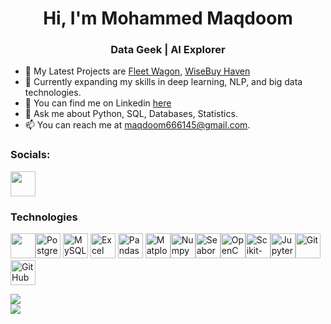 <h1 align="center">Hi, I'm Mohammed Maqdoom</h1>

<h3 align="center"> Data Geek | AI Explorer </h3>


- 🔭 My Latest Projects are [Fleet Wagon](https://github.com/musaibxandra/Fleet-Wagon), [WiseBuy Haven](https://github.com/musaibxandra/WiseBuy-Haven)
- 🌱 Currently expanding my skills in deep learning, NLP, and big data technologies.
- 🤔 You can find me on Linkedin [here](https://www.linkedin.com/in/musaibxandra/)
- 💬 Ask me about Python, SQL, Databases, Statistics.
- 📫 You can reach me at maqdoom666145@gmail.com.



### Socials:

<a href="https://www.linkedin.com/in/musaibxandra">
  <img src="https://cdn.jsdelivr.net/gh/devicons/devicon/icons/linkedin/linkedin-original.svg" width="40" height="40"/>
</a>

### Technologies

<img src="https://cdn.jsdelivr.net/gh/devicons/devicon/icons/python/python-original.svg" width="40" height="40"/><img src="https://cdn.jsdelivr.net/gh/devicons/devicon/icons/postgresql/postgresql-original.svg" width="40" height="40" alt="PostgreSQL"/> <img src="https://cdn.jsdelivr.net/gh/devicons/devicon/icons/mysql/mysql-original.svg" width="40" height="40" alt="MySQL"/> <img src="https://cdn.jsdelivr.net/gh/devicons/devicon/icons/microsoftsqlserver/microsoftsqlserver-plain.svg" width="40" height="40" alt="Excel"/> <img src="https://cdn.jsdelivr.net/gh/devicons/devicon/icons/pandas/pandas-original.svg" width="40" height="40" alt="Pandas"/> <img src="https://cdn.jsdelivr.net/gh/devicons/devicon/icons/matplotlib/matplotlib-original.svg" width="40" height="40" alt="Matplotlib"/><img src="https://cdn.jsdelivr.net/gh/devicons/devicon/icons/numpy/numpy-original.svg" width="40" height="40" alt="Numpy"/><img src="https://seaborn.pydata.org/_static/logo-wide-lightbg.svg" width="40" height="40" alt="Seaborn"/><img src="https://cdn.jsdelivr.net/gh/devicons/devicon/icons/opencv/opencv-original.svg" width="40" height="40" alt="OpenCV"/><img src="https://upload.wikimedia.org/wikipedia/commons/0/05/Scikit_learn_logo_small.svg" width="40" height="40" alt="Scikit-learn"/><img src="https://cdn.jsdelivr.net/gh/devicons/devicon/icons/jupyter/jupyter-original.svg" width="40" height="40" alt="Jupyter Notebook"/><img src="https://cdn.jsdelivr.net/gh/devicons/devicon/icons/git/git-original.svg" width="40" height="40" alt="Git"/> <img src="https://cdn.jsdelivr.net/gh/devicons/devicon/icons/github/github-original.svg" width="40" height="40" alt="GitHub"/>





![](https://github-readme-streak-stats.herokuapp.com/?user=musaibxandra&theme=default_repocard&hide_border=false)<br/>
![](https://github-readme-stats.vercel.app/api/top-langs/?username=musaibxandra&theme=default_repocard&hide_border=false&include_all_commits=false&count_private=false&layout=compact)


<!-- Proudly created with GPRM ( https://gprm.itsvg.in ) -->
